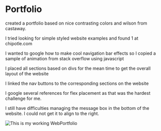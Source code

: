 # Portfolio

created a portfolio based on nice contrasting colors and wilson from castaway.

I tried looking for simple styled website examples and found 1 at chipotle.com

I wanted to google how to make cool navigation bar effects so I copied a sample of animation from stack overflow using javascript

I placed all sections based on divs for the mean time to get the overall layout of the website

I linked the nav buttons to the corresponding sections on the website

I google several references for flex placement as that was the hardest challenge for me.

I still have difficulties managing the message box in the bottom of the website. I could not get it to align to the right.

![This is my working WebPortfolio](https://myoctocat.com/assets/imags/base-octocat.sg)
